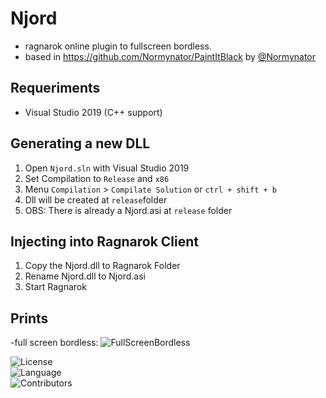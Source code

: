 # Njord
- ragnarok online plugin to fullscreen bordless.
- based in https://github.com/Normynator/PaintItBlack by [@Normynator](https://github.com/Normynator)

## Requeriments
  - Visual Studio 2019 (C++ support)
 
## Generating a new DLL
1. Open `Njord.sln`  with Visual Studio 2019
2. Set Compilation to `Release` and `x86`
3. Menu `Compilation` > `Compilate Solution` or `ctrl + shift + b`
4. Dll will be created at `release`folder
5. OBS: There is already a Njord.asi at `release` folder

## Injecting into Ragnarok Client
1. Copy the Njord.dll to Ragnarok Folder
2. Rename Njord.dll to Njord.asi
3. Start Ragnarok

## Prints
-full screen bordless:
![FullScreenBordless](https://i.imgur.com/NDs28fC.png)
  
![License](https://img.shields.io/github/license/alisonrag/ragnarok-plugin-fullscrenn-bordless)  
![Language](https://img.shields.io/badge/language-C%2B%2B-blue)  
![Contributors](https://img.shields.io/github/contributors/alisonrag/ragnarok-plugin-fullscrenn-bordless.svg)  
